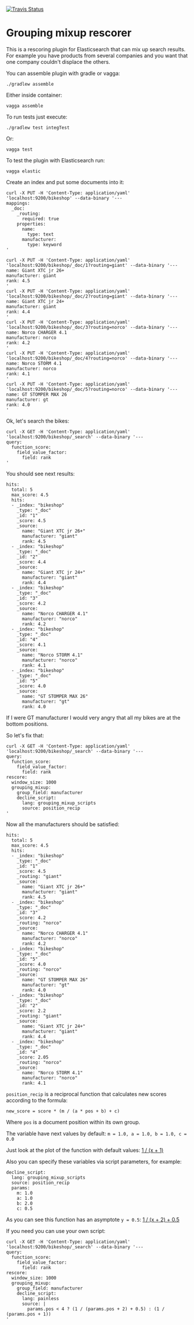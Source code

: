 [![Travis Status](https://travis-ci.org/anti-social/elasticsearch-rescore-grouping-mixup.svg?branch=master)](https://travis-ci.org/anti-social/elasticsearch-rescore-grouping-mixup)

# Grouping mixup rescorer

This is a rescoring plugin for Elasticsearch that can mix up search results. For example you have
products from several companies and you want that one company couldn't displace the others.

You can assemble plugin with gradle or vagga:

```
./gradlew assemble
```

Either inside container:

```
vagga assemble
```

To run tests just execute:

```
./gradlew test integTest
```

Or:

```
vagga test
```

To test the plugin with Elasticsearch run:

```
vagga elastic
```

Create an index and put some documents into it:

```
curl -X PUT -H 'Content-Type: application/yaml' 'localhost:9200/bikeshop' --data-binary '---
mappings:
  _doc:
    _routing:
      required: true
    properties:
      name:
        type: text
      manufacturer:
        type: keyword
'

curl -X PUT -H 'Content-Type: application/yaml' 'localhost:9200/bikeshop/_doc/1?routing=giant' --data-binary '---
name: Giant XTC jr 26+
manufacturer: giant
rank: 4.5
'
curl -X PUT -H 'Content-Type: application/yaml' 'localhost:9200/bikeshop/_doc/2?routing=giant' --data-binary '---
name: Giant XTC jr 24+
manufacturer: giant
rank: 4.4
'
curl -X PUT -H 'Content-Type: application/yaml' 'localhost:9200/bikeshop/_doc/3?routing=norco' --data-binary '---
name: Norco CHARGER 4.1
manufacturer: norco
rank: 4.2
'
curl -X PUT -H 'Content-Type: application/yaml' 'localhost:9200/bikeshop/_doc/4?routing=norco' --data-binary '---
name: Norco STORM 4.1
manufacturer: norco
rank: 4.1
'
curl -X PUT -H 'Content-Type: application/yaml' 'localhost:9200/bikeshop/_doc/5?routing=norco' --data-binary '---
name: GT STOMPER MAX 26
manufacturer: gt
rank: 4.0
'
```

Ok, let's search the bikes:

```
curl -X GET -H 'Content-Type: application/yaml' 'localhost:9200/bikeshop/_search' --data-binary '---
query:
  function_score:
    field_value_factor:
      field: rank
'
```

You should see next results:

```
hits:
  total: 5
  max_score: 4.5
  hits:
  - _index: "bikeshop"
    _type: "_doc"
    _id: "1"
    _score: 4.5
    _source:
      name: "Giant XTC jr 26+"
      manufacturer: "giant"
      rank: 4.5
  - _index: "bikeshop"
    _type: "_doc"
    _id: "2"
    _score: 4.4
    _source:
      name: "Giant XTC jr 24+"
      manufacturer: "giant"
      rank: 4.4
  - _index: "bikeshop"
    _type: "_doc"
    _id: "3"
    _score: 4.2
    _source:
      name: "Norco CHARGER 4.1"
      manufacturer: "norco"
      rank: 4.2
  - _index: "bikeshop"
    _type: "_doc"
    _id: "4"
    _score: 4.1
    _source:
      name: "Norco STORM 4.1"
      manufacturer: "norco"
      rank: 4.1
  - _index: "bikeshop"
    _type: "_doc"
    _id: "5"
    _score: 4.0
    _source:
      name: "GT STOMPER MAX 26"
      manufacturer: "gt"
      rank: 4.0
```

If I were GT manufacturer I would very angry that all my bikes are at the bottom positions.

So let's fix that:

```
curl -X GET -H 'Content-Type: application/yaml' 'localhost:9200/bikeshop/_search' --data-binary '---
query:
  function_score:
    field_value_factor:
      field: rank
rescore:
  window_size: 1000
  grouping_mixup:
    group_field: manufacturer
    decline_script:
      lang: grouping_mixup_scripts
      source: position_recip
'
```

Now all the manufacturers should be satisfied:

```
hits:
  total: 5
  max_score: 4.5
  hits:
  - _index: "bikeshop"
    _type: "_doc"
    _id: "1"
    _score: 4.5
    _routing: "giant"
    _source:
      name: "Giant XTC jr 26+"
      manufacturer: "giant"
      rank: 4.5
  - _index: "bikeshop"
    _type: "_doc"
    _id: "3"
    _score: 4.2
    _routing: "norco"
    _source:
      name: "Norco CHARGER 4.1"
      manufacturer: "norco"
      rank: 4.2
  - _index: "bikeshop"
    _type: "_doc"
    _id: "5"
    _score: 4.0
    _routing: "norco"
    _source:
      name: "GT STOMPER MAX 26"
      manufacturer: "gt"
      rank: 4.0
  - _index: "bikeshop"
    _type: "_doc"
    _id: "2"
    _score: 2.2
    _routing: "giant"
    _source:
      name: "Giant XTC jr 24+"
      manufacturer: "giant"
      rank: 4.4
  - _index: "bikeshop"
    _type: "_doc"
    _id: "4"
    _score: 2.05
    _routing: "norco"
    _source:
      name: "Norco STORM 4.1"
      manufacturer: "norco"
      rank: 4.1
```

`position_recip` is a reciprocal function that calculates new scores according to the formula:

```
new_score = score * (m / (a * pos + b) + c)
```

Where `pos` is a document position within its own group.


The variable have next values by default: `m = 1.0, a = 1.0, b = 1.0, c = 0.0`

Just look at the plot of the function with default values:
[1 / (x + 1)](https://www.wolframalpha.com/input/?i=plot+1+%2F+(x+%2B+1),+x+%3D+-1..10)

Also you can specify these variables via script parameters, for example:

```
decline_script:
  lang: grouping_mixup_scripts
  source: position_recip
  params:
    m: 1.0
    a: 1.0
    b: 2.0
    c: 0.5
```

As you can see this function has an asymptote `y = 0.5`:
[1 / (x + 2) + 0.5](https://www.wolframalpha.com/input/?i=plot+1+%2F+(x+%2B+2)+%2B+0.5,+x+%3D+-1..10)

If you need you can use your own script:

```
curl -X GET -H 'Content-Type: application/yaml' 'localhost:9200/bikeshop/_search' --data-binary '---
query:
  function_score:
    field_value_factor:
      field: rank
rescore:
  window_size: 1000
  grouping_mixup:
    group_field: manufacturer
    decline_script:
      lang: painless
      source: |
        params.pos < 4 ? (1 / (params.pos + 2) + 0.5) : (1 / (params.pos + 1))
'
```
